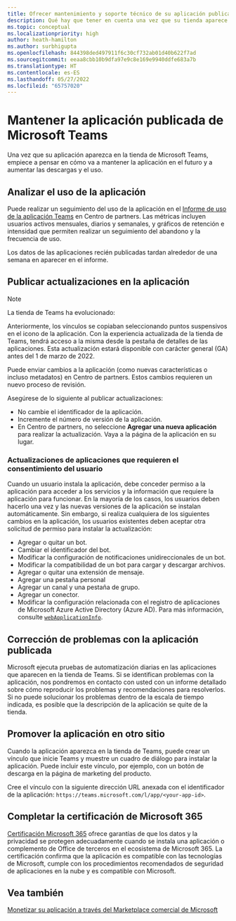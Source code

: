 ```yaml
---
title: Ofrecer mantenimiento y soporte técnico de su aplicación publicada
description: Qué hay que tener en cuenta una vez que su tienda aparece en la tienda de Teams y en AppSource
ms.topic: conceptual
ms.localizationpriority: high
author: heath-hamilton
ms.author: surbhigupta
ms.openlocfilehash: 844398ded497911f6c30cf732ab01d40b622f7ad
ms.sourcegitcommit: eeaa8cbb10b9dfa97e9c8e169e9940ddfe683a7b
ms.translationtype: HT
ms.contentlocale: es-ES
ms.lasthandoff: 05/27/2022
ms.locfileid: "65757020"
---
```

# <a name="maintain-your-published-microsoft-teams-app"></a>Mantener la aplicación publicada de Microsoft Teams

Una vez que su aplicación aparezca en la tienda de Microsoft Teams, empiece a pensar en cómo va a mantener la aplicación en el futuro y a aumentar las descargas y el uso.

## <a name="analyze-app-usage"></a>Analizar el uso de la aplicación

Puede realizar un seguimiento del uso de la aplicación en el [ Informe de uso de la aplicación Teams](/office/dev/store/teams-apps-usage) en Centro de partners. Las métricas incluyen usuarios activos mensuales, diarios y semanales, y gráficos de retención e intensidad que permiten realizar un seguimiento del abandono y la frecuencia de uso.

Los datos de las aplicaciones recién publicadas tardan alrededor de una semana en aparecer en el informe.

## <a name="publish-updates-to-your-app"></a>Publicar actualizaciones en la aplicación

> [!NOTE]
> La tienda de Teams ha evolucionado:
>
> Anteriormente, los vínculos se copiaban seleccionando puntos suspensivos en el icono de la aplicación. Con la experiencia actualizada de la tienda de Teams, tendrá acceso a la misma desde la pestaña de detalles de las aplicaciones. Esta actualización estará disponible con carácter general (GA) antes del 1 de marzo de 2022.

Puede enviar cambios a la aplicación (como nuevas características o incluso metadatos) en Centro de partners. Estos cambios requieren un nuevo proceso de revisión.

Asegúrese de lo siguiente al publicar actualizaciones:

* No cambie el identificador de la aplicación.
* Incremente el número de versión de la aplicación.
* En Centro de partners, no seleccione **Agregar una nueva aplicación** para realizar la actualización. Vaya a la página de la aplicación en su lugar.

### <a name="app-updates-requiring-user-consent"></a>Actualizaciones de aplicaciones que requieren el consentimiento del usuario

Cuando un usuario instala la aplicación, debe conceder permiso a la aplicación para acceder a los servicios y la información que requiere la aplicación para funcionar. En la mayoría de los casos, los usuarios deben hacerlo una vez y las nuevas versiones de la aplicación se instalan automáticamente.
Sin embargo, si realiza cualquiera de los siguientes cambios en la aplicación, los usuarios existentes deben aceptar otra solicitud de permiso para instalar la actualización:

* Agregar o quitar un bot.
* Cambiar el identificador del bot.
* Modificar la configuración de notificaciones unidireccionales de un bot.
* Modificar la compatibilidad de un bot para cargar y descargar archivos.
* Agregar o quitar una extensión de mensaje.
* Agregar una pestaña personal
* Agregar un canal y una pestaña de grupo.
* Agregar un conector.
* Modificar la configuración relacionada con el registro de aplicaciones de Microsoft Azure Active Directory (Azure AD). Para más información, consulte [`webApplicationInfo`](~/resources/schema/manifest-schema.md#webapplicationinfo).

## <a name="fix-issues-with-your-published-app"></a>Corrección de problemas con la aplicación publicada

Microsoft ejecuta pruebas de automatización diarias en las aplicaciones que aparecen en la tienda de Teams. Si se identifican problemas con la aplicación, nos pondremos en contacto con usted con un informe detallado sobre cómo reproducir los problemas y recomendaciones para resolverlos. Si no puede solucionar los problemas dentro de la escala de tiempo indicada, es posible que la descripción de la aplicación se quite de la tienda.

## <a name="promote-your-app-on-another-site"></a>Promover la aplicación en otro sitio

Cuando la aplicación aparezca en la tienda de Teams, puede crear un vínculo que inicie Teams y muestre un cuadro de diálogo para instalar la aplicación. Puede incluir este vínculo, por ejemplo, con un botón de descarga en la página de marketing del producto.

Cree el vínculo con la siguiente dirección URL anexada con el identificador de la aplicación: `https://teams.microsoft.com/l/app/<your-app-id>`.

## <a name="complete-microsoft-365-certification"></a>Completar la certificación de Microsoft 365

[Certificación Microsoft 365](/microsoft-365-app-certification/docs/certification) ofrece garantías de que los datos y la privacidad se protegen adecuadamente cuando se instala una aplicación o complemento de Office de terceros en el ecosistema de Microsoft 365. La certificación confirma que la aplicación es compatible con las tecnologías de Microsoft, cumple con los procedimientos recomendados de seguridad de aplicaciones en la nube y es compatible con Microsoft.

## <a name="see-also"></a>Vea también

[Monetizar su aplicación a través del Marketplace comercial de Microsoft](/office/dev/store/monetize-addins-through-microsoft-commercial-marketplace)
